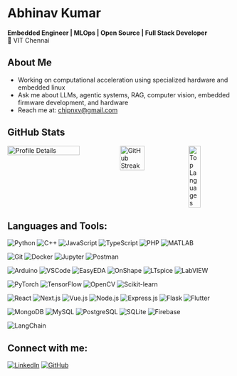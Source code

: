 # Abhinav Kumar

**Embedded Engineer | MLOps | Open Source | Full Stack Developer**  
📍 VIT Chennai

## About Me
- Working on computational acceleration using specialized hardware and embedded linux
- Ask me about LLMs, agentic systems, RAG, computer vision, embedded firmware development, and hardware
- Reach me at: chipnxv@gmail.com

## GitHub Stats

<div style="display: flex; gap: 1rem; justify-content: center; align-items: stretch;">
  <img src="http://github-profile-summary-cards.vercel.app/api/cards/profile-details?username=abhinavuser&theme=rose_pine" width="68.5%" alt="Profile Details"/>
  <img src="https://streak-stats.demolab.com/?user=abhinavuser&theme=rose_pine&hide_border=true" width="40%" alt="GitHub Streak" />
  <img src="https://github-readme-stats.vercel.app/api/top-langs/?username=abhinavuser&layout=compact&theme=rose_pine&cache_seconds=1800&hide_border=true" width="28%" alt="Top Languages" />
</div>


## Languages and Tools:
![Python](https://img.shields.io/badge/Python-3776AB?style=for-the-badge&logo=python&logoColor=white)
![C++](https://img.shields.io/badge/C++-00599C?style=for-the-badge&logo=cplusplus&logoColor=white)
![JavaScript](https://img.shields.io/badge/JavaScript-F7DF1E?style=for-the-badge&logo=javascript&logoColor=black)
![TypeScript](https://img.shields.io/badge/TypeScript-3178C6?style=for-the-badge&logo=typescript&logoColor=white)
![PHP](https://img.shields.io/badge/PHP-777BB4?style=for-the-badge&logo=php&logoColor=white)
![MATLAB](https://img.shields.io/badge/MATLAB-0076A8?style=for-the-badge&logo=mathworks&logoColor=white)

![Git](https://img.shields.io/badge/Git-F05032?style=for-the-badge&logo=git&logoColor=white)
![Docker](https://img.shields.io/badge/Docker-2496ED?style=for-the-badge&logo=docker&logoColor=white)
![Jupyter](https://img.shields.io/badge/Jupyter-F37626?style=for-the-badge&logo=jupyter&logoColor=white)
![Postman](https://img.shields.io/badge/Postman-FF6C37?style=for-the-badge&logo=postman&logoColor=white)

![Arduino](https://img.shields.io/badge/Arduino-00979D?style=for-the-badge&logo=arduino&logoColor=white)
![VSCode](https://img.shields.io/badge/VS%20Code-007ACC?style=for-the-badge&logo=visual-studio-code&logoColor=white)
![EasyEDA](https://img.shields.io/badge/EasyEDA-1C75BC?style=for-the-badge&logo=easyeda&logoColor=white)
![OnShape](https://img.shields.io/badge/OnShape-1B365D?style=for-the-badge&logo=onshape&logoColor=white)
![LTspice](https://img.shields.io/badge/LTspice-A12034?style=for-the-badge&logo=analog-devices&logoColor=white)
![LabVIEW](https://img.shields.io/badge/LabVIEW-FFDB00?style=for-the-badge&logo=ni&logoColor=black)

![PyTorch](https://img.shields.io/badge/PyTorch-EE4C2C?style=for-the-badge&logo=pytorch&logoColor=white)
![TensorFlow](https://img.shields.io/badge/TensorFlow-FF6F00?style=for-the-badge&logo=tensorflow&logoColor=white)
![OpenCV](https://img.shields.io/badge/OpenCV-5C3EE8?style=for-the-badge&logo=opencv&logoColor=white)
![Scikit-learn](https://img.shields.io/badge/Scikit--learn-F7931E?style=for-the-badge&logo=scikit-learn&logoColor=white)

![React](https://img.shields.io/badge/React-20232A?style=for-the-badge&logo=react&logoColor=61DAFB)
![Next.js](https://img.shields.io/badge/Next.js-000000?style=for-the-badge&logo=next.js&logoColor=white)
![Vue.js](https://img.shields.io/badge/Vue.js-4FC08D?style=for-the-badge&logo=vue.js&logoColor=white)
![Node.js](https://img.shields.io/badge/Node.js-339933?style=for-the-badge&logo=nodedotjs&logoColor=white)
![Express.js](https://img.shields.io/badge/Express.js-000000?style=for-the-badge&logo=express&logoColor=white)
![Flask](https://img.shields.io/badge/Flask-000000?style=for-the-badge&logo=flask&logoColor=white)
![Flutter](https://img.shields.io/badge/Flutter-02569B?style=for-the-badge&logo=flutter&logoColor=white)

![MongoDB](https://img.shields.io/badge/MongoDB-47A248?style=for-the-badge&logo=mongodb&logoColor=white)
![MySQL](https://img.shields.io/badge/MySQL-005C84?style=for-the-badge&logo=mysql&logoColor=white)
![PostgreSQL](https://img.shields.io/badge/PostgreSQL-336791?style=for-the-badge&logo=postgresql&logoColor=white)
![SQLite](https://img.shields.io/badge/SQLite-003B57?style=for-the-badge&logo=sqlite&logoColor=white)
![Firebase](https://img.shields.io/badge/Firebase-FFCA28?style=for-the-badge&logo=firebase&logoColor=black)

![LangChain](https://img.shields.io/badge/LangChain-000000?style=for-the-badge&logo=data:image/svg+xml;base64,...&logoColor=white)

## Connect with me:
[![LinkedIn](https://img.shields.io/badge/LinkedIn-blue?logo=linkedin&logoColor=white)](https://www.linkedin.com/in/abhinav-kumar-v)
[![GitHub](https://img.shields.io/badge/GitHub-black?logo=github&logoColor=white)](https://github.com/abhinavuser)
